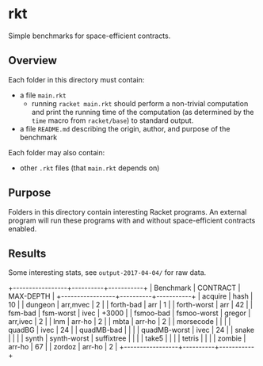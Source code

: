 rkt
===

Simple benchmarks for space-efficient contracts.


## Overview

Each folder in this directory must contain:
- a file `main.rkt`
  - running `racket main.rkt` should perform a non-trivial computation
    and print the running time of the computation (as determined by the `time`
    macro from `racket/base`) to standard output.
- a file `README.md` describing the origin, author, and purpose of the benchmark

Each folder may also contain:
- other `.rkt` files (that `main.rkt` depends on)

## Purpose

Folders in this directory contain interesting Racket programs.
An external program will run these programs with and without space-efficient
 contracts enabled.


## Results

Some interesting stats, see `output-2017-04-04/` for raw data.

+-----------------+----------+-----------+
| Benchmark       | CONTRACT | MAX-DEPTH |
+-----------------+----------+-----------+
| acquire         |     hash |        10 |
| dungeon         | arr,mvec |         2 |
| forth-bad       |      arr |         1 |
| forth-worst     |      arr |        42 |
| fsm-bad
| fsm-worst       |     ivec |     +3000 |
| fsmoo-bad
| fsmoo-worst
| gregor          | arr,ivec |         2 |
| lnm             |   arr-ho |         2 |
| mbta            |   arr-ho |         2 |
| morsecode       |          |           |
| quadBG          |     ivec |        24 |
| quadMB-bad      |          |           |
| quadMB-worst    |     ivec |        24 |
| snake           |          |           |
| synth
| synth-worst
| suffixtree      |          |           |
| take5           |          |           |
| tetris          |          |           |
| zombie          |   arr-ho |        67 |
| zordoz          |   arr-ho |         2 |
+-----------------+----------+-----------+


